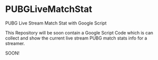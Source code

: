 # PUBGLiveMatchStat
PUBG Live Stream Match Stat with Google Script

This Repository will be soon contain a Google Script Code which is can collect and show the current live stream PUBG match stats info for a streamer.

SOON!
